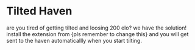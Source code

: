 <h1>Tilted Haven</h1>
are you tired of getting tilted and loosing 200 elo?
we have the solution! install the extension from {pls remember to change this} and you will get sent to the haven automaticallly when you start tilting.

